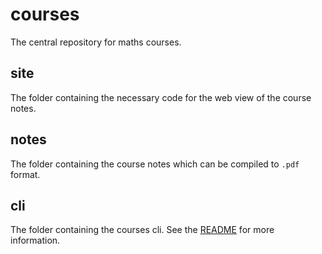 # courses

The central repository for maths courses.

## site

The folder containing the necessary code for the web view of the course notes.

## notes

The folder containing the course notes which can be compiled to `.pdf` format.

## cli

The folder containing the courses cli. See the [README](cli/README.md) for more information.
